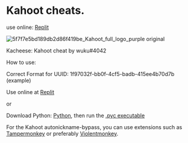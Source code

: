 # Kahoot cheats.
use online: [Replit](http://gg.gg/KahootCheat)


![5f7f7e5bd189db2d86f419be_Kahoot_full_logo_purple original](https://user-images.githubusercontent.com/80927421/197266143-adb120b8-c821-4afe-b844-4a349ccd71c1.png)

Kacheese: Kahoot cheat by wuku#4042

How to use:

Correct Format for UUID: 1f97032f-bb0f-4cf5-badb-415ee4b70d7b (example)

Use online at [Replit](https://t.ly/tuSg)

or

Download Python: [Python](https://t.ly/PCrQ), then run the [.pyc executable](https://raw.githubusercontent.com/wuku0/wuku/main/Kacheese-cheat.pyc)

For the Kahoot autonickname-bypass, you can use extensions such as [Tampermonkey](https://t.ly/ZjOq) or preferably [Violentmonkey](https://t.ly/Tzue).
